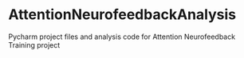 # AttentionNeurofeedbackAnalysis
Pycharm project files and analysis code for Attention Neurofeedback Training project
